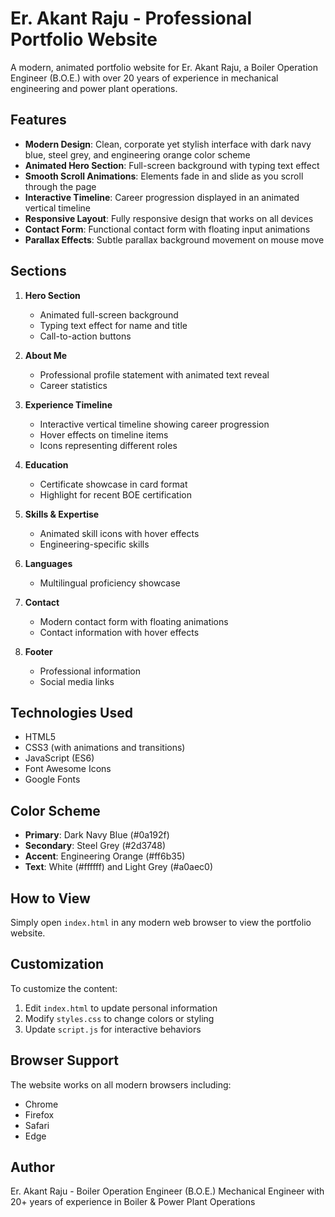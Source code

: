 # Er. Akant Raju - Professional Portfolio Website

A modern, animated portfolio website for Er. Akant Raju, a Boiler Operation Engineer (B.O.E.) with over 20 years of experience in mechanical engineering and power plant operations.

## Features

- **Modern Design**: Clean, corporate yet stylish interface with dark navy blue, steel grey, and engineering orange color scheme
- **Animated Hero Section**: Full-screen background with typing text effect
- **Smooth Scroll Animations**: Elements fade in and slide as you scroll through the page
- **Interactive Timeline**: Career progression displayed in an animated vertical timeline
- **Responsive Layout**: Fully responsive design that works on all devices
- **Contact Form**: Functional contact form with floating input animations
- **Parallax Effects**: Subtle parallax background movement on mouse move

## Sections

1. **Hero Section**
   - Animated full-screen background
   - Typing text effect for name and title
   - Call-to-action buttons

2. **About Me**
   - Professional profile statement with animated text reveal
   - Career statistics

3. **Experience Timeline**
   - Interactive vertical timeline showing career progression
   - Hover effects on timeline items
   - Icons representing different roles

4. **Education**
   - Certificate showcase in card format
   - Highlight for recent BOE certification

5. **Skills & Expertise**
   - Animated skill icons with hover effects
   - Engineering-specific skills

6. **Languages**
   - Multilingual proficiency showcase

7. **Contact**
   - Modern contact form with floating animations
   - Contact information with hover effects

8. **Footer**
   - Professional information
   - Social media links

## Technologies Used

- HTML5
- CSS3 (with animations and transitions)
- JavaScript (ES6)
- Font Awesome Icons
- Google Fonts

## Color Scheme

- **Primary**: Dark Navy Blue (#0a192f)
- **Secondary**: Steel Grey (#2d3748)
- **Accent**: Engineering Orange (#ff6b35)
- **Text**: White (#ffffff) and Light Grey (#a0aec0)

## How to View

Simply open `index.html` in any modern web browser to view the portfolio website.

## Customization

To customize the content:
1. Edit `index.html` to update personal information
2. Modify `styles.css` to change colors or styling
3. Update `script.js` for interactive behaviors

## Browser Support

The website works on all modern browsers including:
- Chrome
- Firefox
- Safari
- Edge

## Author

Er. Akant Raju - Boiler Operation Engineer (B.O.E.)
Mechanical Engineer with 20+ years of experience in Boiler & Power Plant Operations
